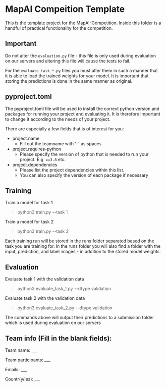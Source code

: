 # MapAI Compeition Template

This is the template project for the MapAI-Competition. Inside this folder is a handful
of practical functionality for the competition.

## Important

Do not alter the `evaluation.py` file - this file is only used during evaluation on our servers
and altering this file will cause the tests to fail.

For the `evaluate_task_*.py` files you must alter them in such a manner that it is able to load
the trained weights for your model. It is important that storing the predictions is done in
the same manner as original.

## pyproject.toml

The pyproject.toml file will be used to install the correct python version and packages
for running your project and evaluating it. It is therefore important to change it according
to the needs of your project.

There are especially a few fields that is of interest for you:

* project.name
  * Fill out the teamname with '-' as spaces
* project.requires-python
  * Please specify the version of python that is needed
    to run your project. E.g. `==3.8` etc.
* project.dependencies
  * Please list the project dependencies within this list.
  * You can also specify the version of each package if necessary

## Training

Train a model for task 1
> python3 train.py --task 1

Train a model for task 2
> python3 train.py --task 2

Each training run will be stored in the runs folder separated based on the task you are
training for. In the runs folder you will also find a folder with the input, prediction,
and label images - in addition to the stored model weights.

## Evaluation

Evaluate task 1 with the validation data
> python3 evaluate_task_1.py --dtype validation

Evaluate task 2 with the validation data
> python3 evaluate_task_2.py --dtype validation

The commands above will output their predictions to a submission folder
which is used during evaluation on our servers

## Team info (Fill in the blank fields):

Team name: ___

Team participants:  ___

Emails: ___

Countr(y/ies): ___